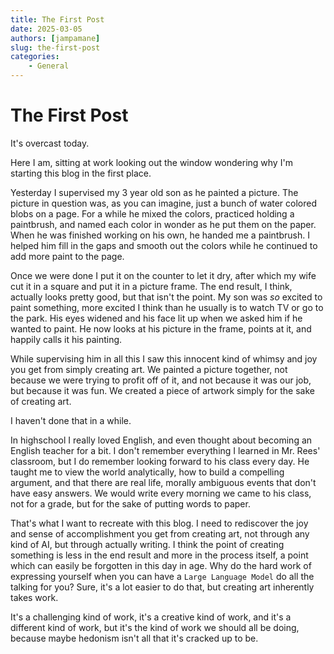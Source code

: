 ```yaml
---
title: The First Post
date: 2025-03-05
authors: [jampamane]
slug: the-first-post
categories:
    - General
---
```


# The First Post

It's overcast today.

Here I am, sitting at work looking out the window wondering why I'm starting this blog in the first place.

Yesterday I supervised my 3 year old son as he painted a picture. The picture in question was, as you can imagine, just a bunch of water colored blobs on a page. For a while he mixed the colors, practiced holding a paintbrush, and named each color in wonder as he put them on the paper. When he was finished working on his own, he handed me a paintbrush. I helped him fill in the gaps and smooth out the colors while he continued to add more paint to the page.

<!-- more -->
Once we were done I put it on the counter to let it dry, after which my wife cut it in a square and put it in a picture frame. The end result, I think, actually looks pretty good, but that isn't the point. My son was *so* excited to paint something, more excited I think than he usually is to watch TV or go to the park. His eyes widened and his face lit up when we asked him if he wanted to paint. He now looks at his picture in the frame, points at it, and happily calls it his painting.

While supervising him in all this I saw this innocent kind of whimsy and joy you get from simply creating art. We painted a picture together, not because we were trying to profit off of it, and not because it was our job, but because it was fun. We created a piece of artwork simply for the sake of creating art.

I haven't done that in a while.

In highschool I really loved English, and even thought about becoming an English teacher for a bit. I don't remember everything I learned in Mr. Rees' classroom, but I do remember looking forward to his class every day. He taught me to view the world analytically, how to build a compelling argument, and that there are real life, morally ambiguous events that don't have easy answers. We would write every morning we came to his class, not for a grade, but for the sake of putting words to paper.

That's what I want to recreate with this blog. I need to rediscover the joy and sense of accomplishment you get from creating art, not through any kind of AI, but through actually writing. I think the point of creating something is less in the end result and more in the process itself, a point which can easily be forgotten in this day in age. Why do the hard work of expressing yourself when you can have a `Large Language Model` do all the talking for you? Sure, it's a lot easier to do that, but creating art inherently takes work. 

It's a challenging kind of work, it's a creative kind of work, and it's a different kind of work, but it's the kind of work we should all be doing, because maybe hedonism isn't all that it's cracked up to be.